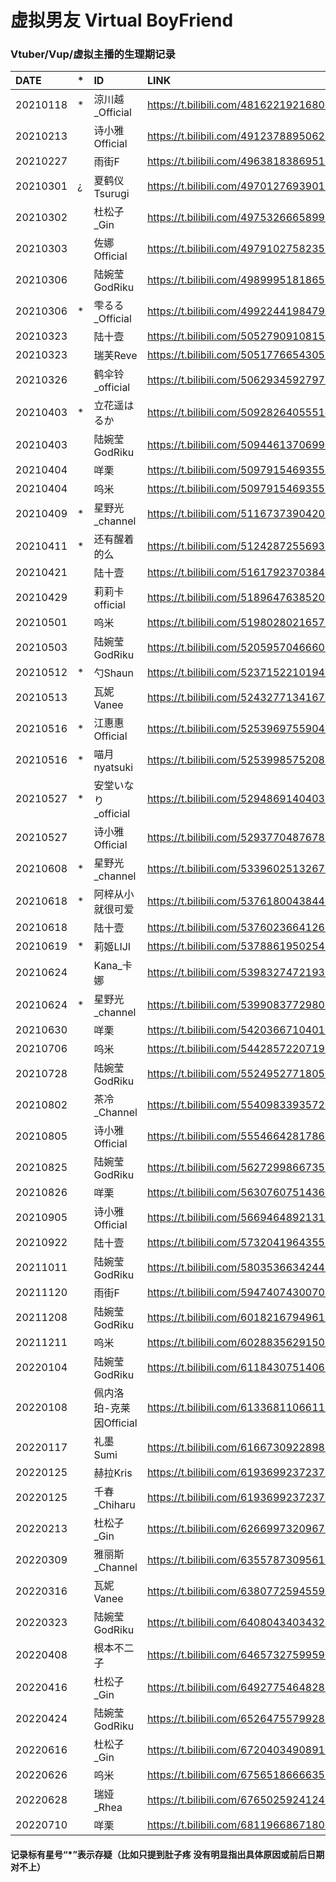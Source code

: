 # 虚拟男友 Virtual BoyFriend
### Vtuber/Vup/虚拟主播的生理期记录

|DATE|*|ID|LINK|
|:----|:----|:----|:----|
|20210118|*|涼川越_Official|https://t.bilibili.com/481622192168021902 |
|20210213||诗小雅Official|https://t.bilibili.com/491237889506217039 |
|20210227||雨街F|https://t.bilibili.com/496381838695157326 |
|20210301|¿|夏鹤仪Tsurugi|https://t.bilibili.com/497012769390112597 |
|20210302||杜松子_Gin|https://t.bilibili.com/497532666589931190 |
|20210303||佐娜Official|https://t.bilibili.com/497910275823524535 |
|20210306||陆婉莹GodRiku|https://t.bilibili.com/498999518186541664 |
|20210306|*|雫るる_Official|https://t.bilibili.com/499224419847935904 |
|20210323||陆十壹|https://t.bilibili.com/505279091081582645 |
|20210323||瑞芙Reve|https://t.bilibili.com/505177665430583156 |
|20210326||鹤伞铃_official|https://t.bilibili.com/506293459279778247 |
|20210403|*|立花遥はるか|https://t.bilibili.com/509282640555146145 |
|20210403||陆婉莹GodRiku|https://t.bilibili.com/509446137069923670 |
|20210404||咩栗|https://t.bilibili.com/509791546935550249 |
|20210404||呜米|https://t.bilibili.com/509791546935550249 |
|20210409|*|星野光_channel|https://t.bilibili.com/511673739042022634 |
|20210411|*|还有醒着的么|https://t.bilibili.com/512428725569334690 |
|20210421||陆十壹|https://t.bilibili.com/516179237038464839 |
|20210429||莉莉卡official|https://t.bilibili.com/518964763852073115 |
|20210501||呜米|https://t.bilibili.com/519802802165794188 |
|20210503||陆婉莹GodRiku|https://t.bilibili.com/520595704666092743 |
|20210512|*|勺Shaun|https://t.bilibili.com/523715221019468847 |
|20210513||瓦妮Vanee|https://t.bilibili.com/524327713416735294 |
|20210516|*|江惠惠Official|https://t.bilibili.com/525396975590448802 |
|20210516|*|喵月nyatsuki|https://t.bilibili.com/525399857520862146 |
|20210527|*|安堂いなり_official|https://t.bilibili.com/529486914040371602 |
|20210527||诗小雅Official|https://t.bilibili.com/529377048767850942 |
|20210608|*|星野光_channel|https://t.bilibili.com/533960251326738167 |
|20210618|*|阿梓从小就很可爱|https://t.bilibili.com/537618004384455503 |
|20210618||陆十壹|https://t.bilibili.com/537602366412608212 |
|20210619|*|莉姬LIJI|https://t.bilibili.com/537886195025466055 |
|20210624||Kana_卡娜|https://t.bilibili.com/539832747219327643 |
|20210624|*|星野光_channel|https://t.bilibili.com/539908377298092371 |
|20210630||咩栗|https://t.bilibili.com/542036671040171557 |
|20210706||呜米|https://t.bilibili.com/544285722071908875 |
|20210728||陆婉莹GodRiku|https://t.bilibili.com/552495277180528758 |
|20210802||茶冷_Channel|https://t.bilibili.com/554098339357282903 |
|20210805||诗小雅Official|https://t.bilibili.com/555466428178699262 |
|20210825||陆婉莹GodRiku|https://t.bilibili.com/562729986673579827 |
|20210826||咩栗|https://t.bilibili.com/563076075143648858 |
|20210905||诗小雅Official|https://t.bilibili.com/566946489213185522 |
|20210922||陆十壹|https://t.bilibili.com/573204196435588359 |
|20211011||陆婉莹GodRiku|https://t.bilibili.com/580353663424407617 |
|20211120||雨街F|https://t.bilibili.com/594740743007010641 |
|20211208||陆婉莹GodRiku|https://t.bilibili.com/601821679496154779 |
|20211211||呜米|https://t.bilibili.com/602883562915041049 |
|20220104||陆婉莹GodRiku|https://t.bilibili.com/611843075140686240 |
|20220108||佩内洛珀-克莱因Official|https://t.bilibili.com/613368110661130551 |
|20220117||礼墨Sumi|https://t.bilibili.com/616673092289883140 |
|20220125||赫拉Kris|https://t.bilibili.com/619369923723753745 |
|20220125||千春_Chiharu|https://t.bilibili.com/619369923723753745 |
|20220213||杜松子_Gin|https://t.bilibili.com/626699732096725361 |
|20220309||雅丽斯_Channel|https://t.bilibili.com/635578730956193814 |
|20220316||瓦妮Vanee|https://t.bilibili.com/638077259455922184 |
|20220323||陆婉莹GodRiku|https://t.bilibili.com/640804340343242790 |
|20220408||根本不二子|https://t.bilibili.com/646573275995963397 |
|20220416||杜松子_Gin|https://t.bilibili.com/649277546482892821 |
|20220424||陆婉莹GodRiku|https://t.bilibili.com/652647557992808505 |
|20220616||杜松子_Gin|https://t.bilibili.com/672040349089136693 |
|20220626||呜米|https://t.bilibili.com/675651866663583760 |
|20220628||瑞娅_Rhea|https://t.bilibili.com/676502592412450823 |
|20220710||咩栗|https://t.bilibili.com/681196686718009362 |


#### 记录标有星号“*”表示存疑（比如只提到肚子疼 没有明显指出具体原因或前后日期对不上）
